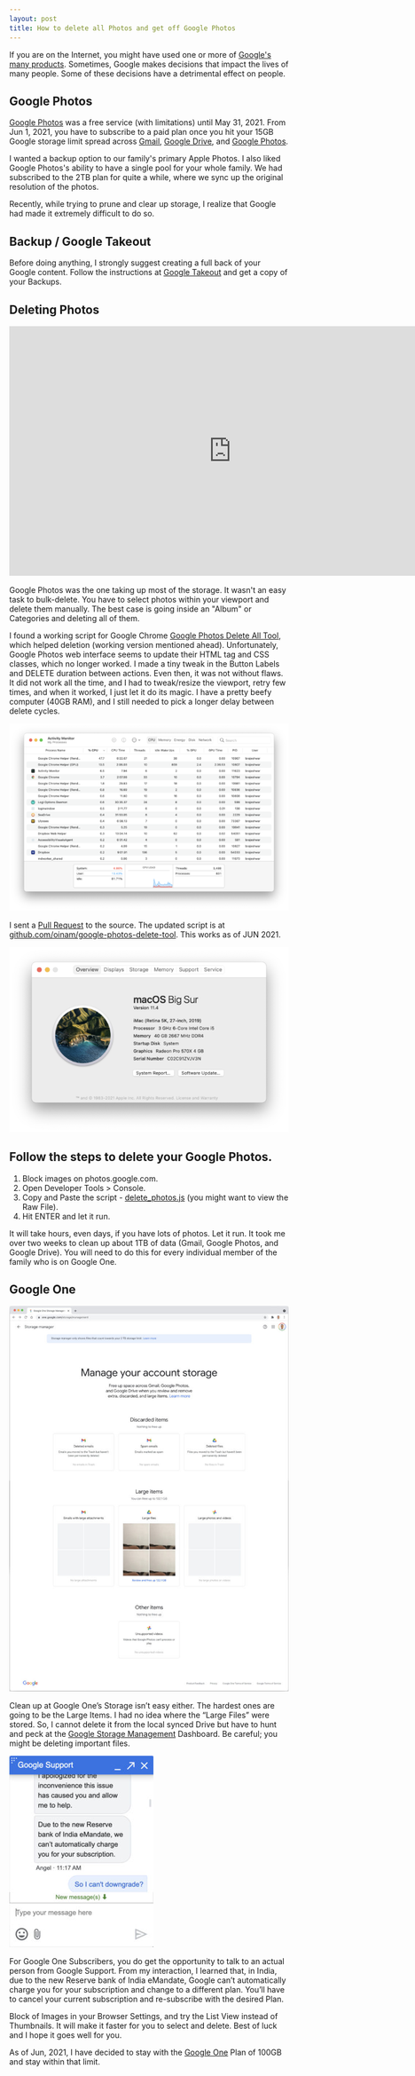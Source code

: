 ```yaml
---
layout: post
title: How to delete all Photos and get off Google Photos
---
```


If you are on the Internet, you might have used one or more of [Google's many products](https://about.google/intl/ALL_us/products/). Sometimes, Google makes decisions that impact the lives of many people. Some of these decisions have a detrimental effect on people.

## Google Photos

[Google Photos](https://photos.google.com) was a free service (with limitations) until May 31, 2021. From Jun 1, 2021, you have to subscribe to a paid plan once you hit your 15GB Google storage limit spread across [Gmail](https://www.gmail.com/), [Google Drive](https://drive.google.com/), and [Google Photos](https://photos.google.com).

I wanted a backup option to our family's primary Apple Photos. I also liked Google Photos's ability to have a single pool for your whole family. We had subscribed to the 2TB plan for quite a while, where we sync up the original resolution of the photos.

Recently, while trying to prune and clear up storage, I realize that Google had made it extremely difficult to do so.

## Backup / Google Takeout

Before doing anything, I strongly suggest creating a full back of your Google content. Follow the instructions at [Google Takeout](https://takeout.google.com) and get a copy of your Backups.

## Deleting Photos

<iframe width="800" height="450" src="https://www.youtube.com/embed/a4Mfg3Rb_4Y" title="YouTube video player" frameborder="0" allow="accelerometer; autoplay; clipboard-write; encrypted-media; gyroscope; picture-in-picture" allowfullscreen></iframe>

Google Photos was the one taking up most of the storage. It wasn't an easy task to bulk-delete. You have to select photos within your viewport and delete them manually. The best case is going inside an "Album" or Categories and deleting all of them.

I found a working script for Google Chrome [Google Photos Delete All Tool](https://github.com/mrishab/google-photos-delete-tool), which helped deletion (working version mentioned ahead). Unfortunately, Google Photos web interface seems to update their HTML tag and CSS classes, which no longer worked. I made a tiny tweak in the Button Labels and DELETE duration between actions. Even then, it was not without flaws. It did not work all the time, and I had to tweak/resize the viewport, retry few times, and when it worked, I just let it do its magic. I have a pretty beefy computer (40GB RAM), and I still needed to pick a longer delay between delete cycles.

![Activity Monitor)](/static/2021/activity-monitor.png)

I sent a [Pull Request](https://github.com/mrishab/google-photos-delete-tool/pull/36) to the source. The updated script is at [github.com/oinam/google-photos-delete-tool](https://github.com/oinam/google-photos-delete-tool). This works as of JUN 2021.

![About iMac)](/static/2021/iMac-40GB-RAM-2019.png)

## Follow the steps to delete your Google Photos.

1. Block images on photos.google.com.
2. Open Developer Tools > Console.
3. Copy and Paste the script - [delete_photos.js](https://github.com/oinam/google-photos-delete-tool/blob/master/delete_photos.js) (you might want to view the Raw File).
4. Hit ENTER and let it run.

It will take hours, even days, if you have lots of photos. Let it run. It took me over two weeks to clean up about 1TB of data (Gmail, Google Photos, and Google Drive). You will need to do this for every individual member of the family who is on Google One.

## Google One

![Google One Storage Management)](/static/2021/google-one-storage-management.jpg)

Clean up at Google One’s Storage isn’t easy either. The hardest ones are going to be the Large Items. I had no idea where the “Large Files” were stored. So, I cannot delete it from the local synced Drive but have to hunt and peck at the <a href="https://one.google.com/storage/management">Google Storage Management</a> Dashboard. Be careful; you might be deleting important files.

<img class="small-right" src="/static/2021/google-one-support-india-rbi.jpg" alt="Google One Support Chat">

For Google One Subscribers, you do get the opportunity to talk to an actual person from Google Support. From my interaction, I learned that, in India, due to the new Reserve bank of India eMandate, Google can’t automatically charge you for your subscription and change to a different plan. You’ll have to cancel your current subscription and re-subscribe with the desired Plan.

Block of Images in your Browser Settings, and try the List View instead of Thumbnails. It will make it faster for you to select and delete. Best of luck and I hope it goes well for you.

As of Jun, 2021, I have decided to stay with the [Google One](https://one.google.com) Plan of 100GB and stay within that limit.